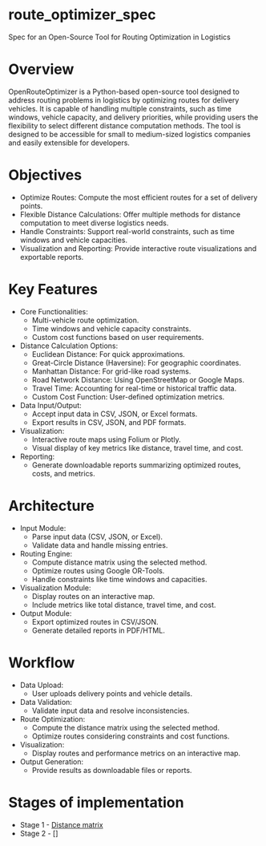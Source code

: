 # route_optimizer_spec
Spec for an Open-Source Tool for Routing Optimization in Logistics

# Overview

OpenRouteOptimizer is a Python-based open-source tool designed to address routing problems in logistics by optimizing routes for delivery vehicles. It is capable of handling multiple constraints, such as time windows, vehicle capacity, and delivery priorities, while providing users the flexibility to select different distance computation methods. The tool is designed to be accessible for small to medium-sized logistics companies and easily extensible for developers.

# Objectives

* Optimize Routes: Compute the most efficient routes for a set of delivery points.
* Flexible Distance Calculations: Offer multiple methods for distance computation to meet diverse logistics needs.
* Handle Constraints: Support real-world constraints, such as time windows and vehicle capacities.
* Visualization and Reporting: Provide interactive route visualizations and exportable reports.

# Key Features

* Core Functionalities:
    * Multi-vehicle route optimization.
    * Time windows and vehicle capacity constraints.
    * Custom cost functions based on user requirements.
* Distance Calculation Options:
    * Euclidean Distance: For quick approximations.
    * Great-Circle Distance (Haversine): For geographic coordinates.
    * Manhattan Distance: For grid-like road systems.
    * Road Network Distance: Using OpenStreetMap or Google Maps.
    * Travel Time: Accounting for real-time or historical traffic data.
    * Custom Cost Function: User-defined optimization metrics.
* Data Input/Output:
    * Accept input data in CSV, JSON, or Excel formats.
    * Export results in CSV, JSON, and PDF formats.
* Visualization:
    * Interactive route maps using Folium or Plotly.
    * Visual display of key metrics like distance, travel time, and cost.
* Reporting:
    * Generate downloadable reports summarizing optimized routes, costs, and metrics.

# Architecture

* Input Module:
    * Parse input data (CSV, JSON, or Excel).
    * Validate data and handle missing entries.
* Routing Engine:
    * Compute distance matrix using the selected method.
    * Optimize routes using Google OR-Tools.
    * Handle constraints like time windows and capacities.
* Visualization Module:
    * Display routes on an interactive map.
    * Include metrics like total distance, travel time, and cost.
* Output Module:
    * Export optimized routes in CSV/JSON.
    * Generate detailed reports in PDF/HTML.

# Workflow

* Data Upload:
    * User uploads delivery points and vehicle details.
* Data Validation:
    * Validate input data and resolve inconsistencies.
* Route Optimization:
    * Compute the distance matrix using the selected method.
    * Optimize routes considering constraints and cost functions.
* Visualization:
    * Display routes and performance metrics on an interactive map.
* Output Generation:
    * Provide results as downloadable files or reports.

# Stages of implementation

* Stage 1 - [Distance matrix](distance.md)
* Stage 2 - []



